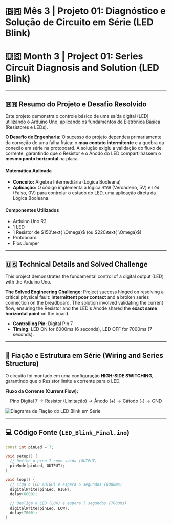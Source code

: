 # 🇧🇷 Mês 3 | Projeto 01: Diagnóstico e Solução de Circuito em Série (LED Blink)
# 🇺🇸 Month 3 | Project 01: Series Circuit Diagnosis and Solution (LED Blink)

---

## 🇧🇷 Resumo do Projeto e Desafio Resolvido

Este projeto demonstra o controle básico de uma saída digital (LED) utilizando o Arduino Uno, aplicando os fundamentos de Eletrônica Básica (Resistores e LEDs).

**O Desafio de Engenharia:** O sucesso do projeto dependeu primariamente da correção de uma falha física: o **mau contato intermitente** e a quebra da conexão em série na protoboard. A solução exigiu a validação do fluxo de corrente, garantindo que o Resistor e o Ânodo do LED compartilhassem o **mesmo ponto horizontal** na placa.

#### Matemática Aplicada
* **Conceito:** Álgebra Intermediária (Lógica Booleana)
* **Aplicação:** O código implementa a lógica `HIGH` (Verdadeiro, 5V) e `LOW` (Falso, 0V) para controlar o estado do LED, uma aplicação direta da Lógica Booleana.

#### Componentes Utilizados
* Arduino Uno R3
* 1 LED
* 1 Resistor de $150\text{ \Omega}$ (ou $220\text{ \Omega}$)
* Protoboard
* Fios Jumper

---

## 🇺🇸 Technical Details and Solved Challenge

This project demonstrates the fundamental control of a digital output (LED) with the Arduino Uno.

**The Solved Engineering Challenge:** Project success hinged on resolving a critical physical fault: **intermittent poor contact** and a broken series connection on the breadboard. The solution involved validating the current flow, ensuring the Resistor and the LED's Anode shared the **exact same horizontal point** on the board.

* **Controlling Pin:** Digital Pin 7
* **Timing:** LED ON for $6000\text{ms}$ (6 seconds), LED OFF for $7000\text{ms}$ (7 seconds).

---

## 🔌 Fiação e Estrutura em Série (Wiring and Series Structure)

O circuito foi montado em uma configuração **HIGH-SIDE SWITCHING**, garantindo que o Resistor limite a corrente para o LED.

**Fluxo da Corrente (Current Flow):**

$$\text{Pino Digital 7} \rightarrow \text{Resistor (Limitação)} \rightarrow \text{Ânodo (+)} \rightarrow \text{Cátodo (-)} \rightarrow \text{GND}$$

![Diagrama de Fiação do LED Blink em Série](Circuito_Final.jpg)

---

## 💻 Código Fonte (`LED_Blink_Final.ino`)

```cpp
const int pinLed = 7;

void setup() {
  // Define o pino 7 como saída (OUTPUT)
  pinMode(pinLed, OUTPUT);
}

void loop() {
  // Liga o LED (HIGH) e espera 6 segundos (6000ms)
  digitalWrite(pinLed, HIGH);
  delay(6000); 

  // Desliga o LED (LOW) e espera 7 segundos (7000ms)
  digitalWrite(pinLed, LOW);
  delay(7000);
}